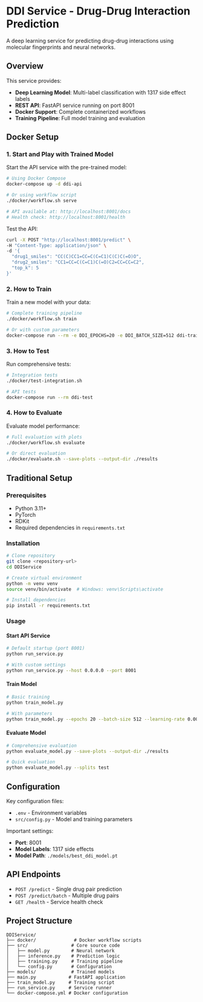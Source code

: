 # DDI Service - Drug-Drug Interaction Prediction

A deep learning service for predicting drug-drug interactions using molecular fingerprints and neural networks.

## Overview

This service provides:
- **Deep Learning Model**: Multi-label classification with 1317 side effect labels
- **REST API**: FastAPI service running on port 8001
- **Docker Support**: Complete containerized workflows
- **Training Pipeline**: Full model training and evaluation

## Docker Setup

### 1. Start and Play with Trained Model

Start the API service with the pre-trained model:

```bash
# Using Docker Compose
docker-compose up -d ddi-api

# Or using workflow script
./docker/workflow.sh serve

# API available at: http://localhost:8001/docs
# Health check: http://localhost:8001/health
```

Test the API:
```bash
curl -X POST "http://localhost:8001/predict" \
-H "Content-Type: application/json" \
-d '{
  "drug1_smiles": "CC(C)CC1=CC=C(C=C1)C(C)C(=O)O",
  "drug2_smiles": "CC1=CC=C(C=C1)C(=O)C2=CC=CC=C2",
  "top_k": 5
}'
```

### 2. How to Train

Train a new model with your data:

```bash
# Complete training pipeline
./docker/workflow.sh train

# Or with custom parameters
docker-compose run --rm -e DDI_EPOCHS=20 -e DDI_BATCH_SIZE=512 ddi-train
```

### 3. How to Test

Run comprehensive tests:

```bash
# Integration tests
./docker/test-integration.sh

# API tests
docker-compose run --rm ddi-test
```

### 4. How to Evaluate

Evaluate model performance:

```bash
# Full evaluation with plots
./docker/workflow.sh evaluate

# Or direct evaluation
./docker/evaluate.sh --save-plots --output-dir ./results
```

## Traditional Setup

### Prerequisites

- Python 3.11+
- PyTorch
- RDKit
- Required dependencies in `requirements.txt`

### Installation

```bash
# Clone repository
git clone <repository-url>
cd DDIService

# Create virtual environment
python -m venv venv
source venv/bin/activate  # Windows: venv\Scripts\activate

# Install dependencies
pip install -r requirements.txt
```

### Usage

#### Start API Service
```bash
# Default startup (port 8001)
python run_service.py

# With custom settings
python run_service.py --host 0.0.0.0 --port 8001
```

#### Train Model
```bash
# Basic training
python train_model.py

# With parameters
python train_model.py --epochs 20 --batch-size 512 --learning-rate 0.001
```

#### Evaluate Model
```bash
# Comprehensive evaluation
python evaluate_model.py --save-plots --output-dir ./results

# Quick evaluation
python evaluate_model.py --splits test
```

## Configuration

Key configuration files:
- `.env` - Environment variables
- `src/config.py` - Model and training parameters

Important settings:
- **Port**: 8001
- **Model Labels**: 1317 side effects
- **Model Path**: `./models/best_ddi_model.pt`

## API Endpoints

- `POST /predict` - Single drug pair prediction
- `POST /predict/batch` - Multiple drug pairs
- `GET /health` - Service health check

## Project Structure

```
DDIService/
├── docker/              # Docker workflow scripts
├── src/                # Core source code
│   ├── model.py        # Neural network
│   ├── inference.py    # Prediction logic
│   ├── training.py     # Training pipeline
│   └── config.py       # Configuration
├── models/             # Trained models
├── main.py            # FastAPI application
├── train_model.py     # Training script
├── run_service.py     # Service runner
└── docker-compose.yml # Docker configuration
```